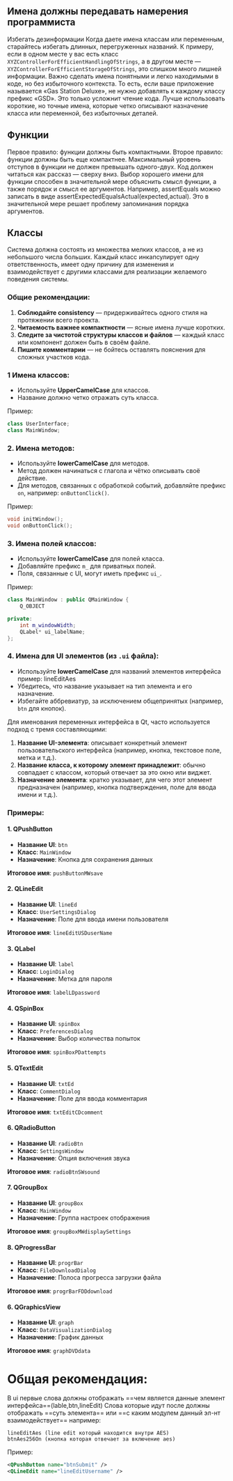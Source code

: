 ## Имена должны передавать намерения программиста
Избегать дезинформации
Когда даете имена классам или переменным, старайтесь избегать длинных, перегруженных названий. К примеру, если в одном месте у вас есть класс `XYZControllerForEfficientHandlingOfStrings`, а в другом месте — `XYZControllerForEfficientStorageOfStrings`, это слишком много лишней информации. Важно сделать имена понятными и легко находимыми в коде, но без избыточного контекста.
То есть, если ваше приложение называется «Gas Station Deluxe», не нужно добавлять к каждому классу префикс «GSD». Это только усложнит чтение кода. Лучше использовать короткие, но точные имена, которые четко описывают назначение класса или переменной, без избыточных деталей.
## Функции
Первое правило: функции должны быть компактными. Второе правило: функции должны быть еще компактнее. 
Максимальный уровень отступов в функции не должен превышать одного-двух.
Код должен читаться как рассказ — сверху вниз.
Выбор хорошего имени для функции способен в значительной мере объяснить смысл функции, а также порядок и смысл ее аргументов.
Например, assertEquals можно записать в виде assertExpectedEqualsActual(expected,actual). Это в значительной мере решает проблему запоминания порядка аргументов.
## Классы
Система должна состоять из множества мелких классов, а не из небольшого числа больших. Каждый класс инкапсулирует одну ответственность, имеет одну причину для изменения и взаимодействует с другими классами для реализации желаемого поведения системы.
### Общие рекомендации:

1. **Соблюдайте consistency** — придерживайтесь одного стиля на протяжении всего проекта.
2. **Читаемость важнее компактности** — ясные имена лучше коротких.
3. **Следите за чистотой структуры классов и файлов** — каждый класс или компонент должен быть в своём файле.
4. **Пишите комментарии** — не бойтесь оставлять пояснения для сложных участков кода.

### 1 Имена классов:

- Используйте **UpperCamelCase** для классов.
- Название должно четко отражать суть класса.

Пример:

```cpp
class UserInterface; 
class MainWindow;
```
### 2. Имена методов:

- Используйте **lowerCamelCase** для методов.
- Метод должен начинаться с глагола и чётко описывать своё действие.
- Для методов, связанных с обработкой событий, добавляйте префикс `on`, например: `onButtonClick()`.

Пример:
```cpp
void initWindow();
void onButtonClick();
```
### 3. Имена полей классов:

- Используйте **lowerCamelCase** для полей класса.
- Добавляйте префикс `m_` для приватных полей.
- Поля, связанные с UI, могут иметь префикс `ui_`.

Пример:
```cpp
class MainWindow : public QMainWindow {
    Q_OBJECT

private:
    int m_windowWidth;
    QLabel* ui_labelName;
};
```
### 4. Имена для UI элементов (из `.ui` файла):

- Используйте **lowerCamelCase** для названий элементов интерфейса пример: lineEditAes
- Убедитесь, что название указывает на тип элемента и его назначение.
- Избегайте аббревиатур, за исключением общепринятых (например, `btn` для кнопок).

Для именования переменных интерфейса в Qt, часто используется подход с тремя составляющими:
1. **Название UI-элемента**: описывает конкретный элемент пользовательского интерфейса (например, кнопка, текстовое поле, метка и т.д.).
2. **Название класса, к которому элемент принадлежит**: обычно совпадает с классом, который отвечает за это окно или виджет.
3. **Назначение элемента**: кратко указывает, для чего этот элемент предназначен (например, кнопка подтверждения, поле для ввода имени и т.д.).
### Примеры:

#### 1. QPushButton

- **Название UI**: `btn`
- **Класс**: `MainWindow`
- **Назначение**: Кнопка для сохранения данных

**Итоговое имя**: `pushButtonMWsave`

#### 2. QLineEdit

- **Название UI**: `lineEd`
- **Класс**: `UserSettingsDialog`
- **Назначение**: Поле для ввода имени пользователя

**Итоговое имя**: `lineEditUSDuserName`

#### 3. QLabel

- **Название UI**: `label`
- **Класс**: `LoginDialog`
- **Назначение**: Метка для пароля

**Итоговое имя**: `labelLDpassword`

#### 4. QSpinBox

- **Название UI**: `spinBox`
- **Класс**: `PreferencesDialog`
- **Назначение**: Выбор количества попыток

**Итоговое имя**: `spinBoxPDattempts`

#### 5. QTextEdit

- **Название UI**: `txtEd`
- **Класс**: `CommentDialog`
- **Назначение**: Поле для ввода комментария

**Итоговое имя**: `txtEditCDcomment`

#### 6. QRadioButton

- **Название UI**: `radioBtn`
- **Класс**: `SettingsWindow`
- **Назначение**: Опция включения звука

**Итоговое имя**: `radioBtnSWsound`

#### 7. QGroupBox

- **Название UI**: `groupBox`
- **Класс**: `MainWindow`
- **Назначение**: Группа настроек отображения

**Итоговое имя**: `groupBoxMWdisplaySettings`

#### 8. QProgressBar

- **Название UI**: `progrBar`
- **Класс**: `FileDownloadDialog`
- **Назначение**: Полоса прогресса загрузки файла

**Итоговое имя**: `progrBarFDDdownload`

#### 6. QGraphicsView

- **Название UI**: `graph`
- **Класс**: `DataVisualizationDialog`
- **Назначение**: График данных

**Итоговое имя**: `graphDVDdata`

# Общая рекомендация:
В ui первые слова должны отображать ==чем является данные элемент интерфейса==(lable,btn,lineEdit)
Слова которые идут после должны отображать ==суть элемента== или ==с каким модулем данный эл-нт взаимодействует== например:
```
lineEditAes (line edit который находится внутри AES)
btnAes256On (кнопка которая отвечает за включение aes)
```

Пример:
```xml
<QPushButton name="btnSubmit" />
<QLineEdit name="lineEditUsername" />
```

